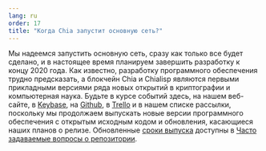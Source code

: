 ```yaml
---
lang: ru
order: 17
title: "Когда Chia запустит основную сеть?"
---
```


Мы надеемся запустить основную сеть, сразу как только все будет сделано, и в настоящее время планируем завершить разработку к концу 2020 года. Как известно, разработку программного обеспечения трудно предсказать, а блокчейн Chia и Chialisp являются первыми прикладными версиями ряда новых открытий в криптографии и компьютерная наука. Будьте в курсе событий здесь, на нашем веб-сайте, в [Keybase](https://keybase.io/team/chia_network.public), на [Github](https://github.com/Chia-Network/), в [Trello](https://trello.com/b/ZuNx7sET/engineering-core) и в нашем списке рассылки, поскольку мы продолжаем выпускать новые версии программного обеспечения с открытым исходным кодом и обновления, касающиеся наших планов о релизе. Обновленные [сроки выпуска](https://github.com/Kale-Network/kale-blockchain/wiki/FAQ#when-mainnet) доступны в [Часто задаваемые вопросы о репозитории](https://github.com/Kale-Network/kale-blockchain/wiki/FAQ).

